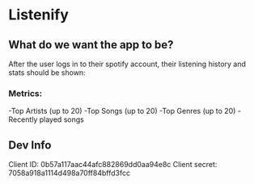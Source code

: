 # Listenify
## What do we want the app to be?
After the user logs in to their spotify account, their listening history and stats should be shown:
### Metrics:
-Top Artists (up to 20)
-Top Songs (up to 20)
-Top Genres (up to 20)
-Recently played songs


## Dev Info
Client ID: 0b57a117aac44afc882869dd0aa94e8c
Client secret: 7058a918a1114d498a70ff84bffd3fcc

